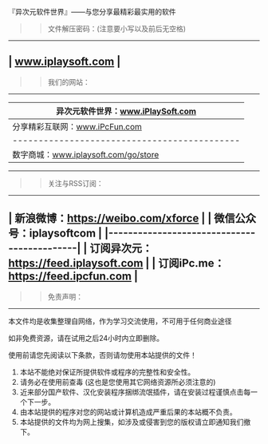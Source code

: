 
 
『异次元软件世界』——与您分享最精彩最实用的软件


>> 文件解压密码：(注意要小写以及前后无空格)
 --------------------------------------------
|             www.iplaysoft.com              |
 --------------------------------------------


>> 我们的网站：
 --------------------------------------------
|     异次元软件世界：www.iPlaySoft.com      |
|--------------------------------------------|
|     分享精彩互联网：www.iPcFun.com         |
|--------------------------------------------|
|     数字商城：www.iplaysoft.com/go/store   |
 --------------------------------------------


 >> 关注与RSS订阅：
 --------------------------------------------
|   新浪微博：https://weibo.com/xforce       |
|   微信公众号：iplaysoftcom                 |
|--------------------------------------------|
|   订阅异次元：https://feed.iplaysoft.com   |
|   订阅iPc.me：https://feed.ipcfun.com      |
 --------------------------------------------


 >> 免责声明：
----------------------------------------------
本文件均是收集整理自网络，作为学习交流使用，不可用于任何商业途径

如非免费资源，请在试用之后24小时内立即删除。

使用前请您先阅读以下条款，否则请勿使用本站提供的文件！
   1) 本站不能绝对保证所提供软件或程序的完整性和安全性。
   2) 请务必在使用前查毒 (这也是您使用其它网络资源所必须注意的) 
   3) 近来部分国产软件、汉化安装程序捆绑流氓插件，请在安装过程谨慎点击每一个下一步。
   4) 由本站提供的程序对您的网站或计算机造成严重后果的本站概不负责。
   5) 本站提供的文件均为网上搜集，如涉及或侵害到您的版权请立即通知我们撤下。

